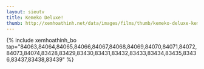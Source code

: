 ```yaml
---
layout: sieutv
title: Kemeko Deluxe!
thumb: http://xemhoathinh.net/data/images/films/thumb/kemeko-deluxe-kemeko-deluxe-2012.jpg
---
```

{% include xemhoathinh_bo tap="84063,84064,84065,84066,84067,84068,84069,84070,84071,84072,84073,84074,83428,83429,83430,83431,83432,83433,83434,83435,83436,83437,83438,83439" %} 
